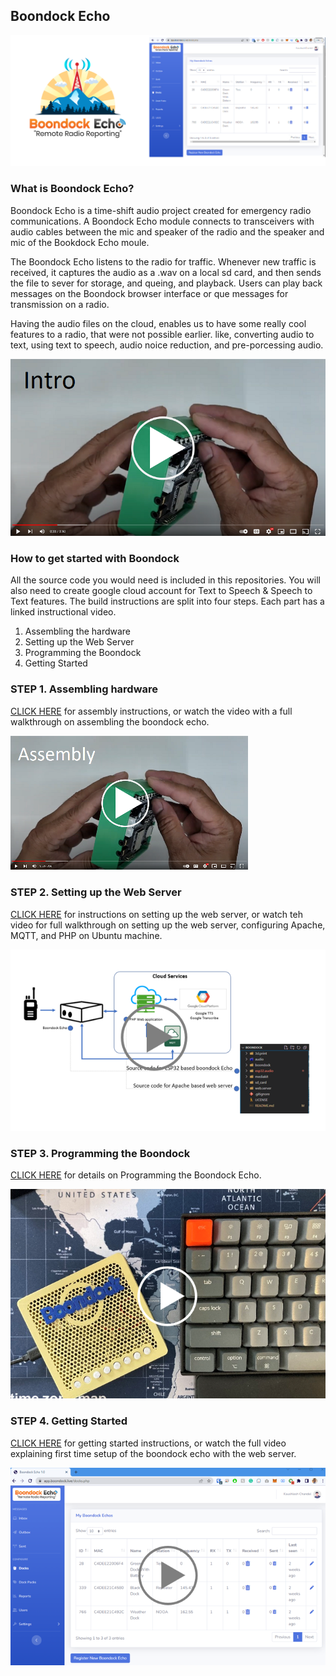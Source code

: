## Boondock Echo
![logo](/mediakit/logos/boondock.png)

### What is Boondock Echo?
Boondock Echo is a time-shift audio project created for emergency radio communications. A Boondock Echo module connects to transceivers with audio cables between the mic and speaker of the radio and the speaker and mic of the Bookdock Echo moule. 

The Boondock Echo listens to the radio for traffic. Whenever new traffic is received, it captures the audio as a .wav on a local sd card, and then sends the file to sever for storage, and queing, and playback. Users can play back messages on the Boondock browser interface or que messages for transmission on a radio.

Having the audio files on the cloud, enables us to have some really cool features to a radio, that were not possible earlier. like, converting audio to text, using text to speech, audio noice reduction, and pre-porcessing audio.


 [![Watch the video](/mediakit/images/thumb-intro.png)](https://youtu.be/K9tplKsggrA)

### How to get started with Boondock
All the source code you would need is included in this repositories. You will also need to create google cloud account for Text to Speech & Speech to Text features. The build instructions are split into four steps. Each part has a linked instructional video.

<ol>
  <li>Assembling the hardware</li>
  <li>Setting up the Web Server</li>
  <li>Programming the Boondock</li>
  <li>Getting Started</li>
</ol>


### STEP 1. Assembling hardware
[CLICK HERE](/3d.print/README.md) for assembly instructions, or watch the video with a full walkthrough on assembling the boondock echo.

 [![Watch the video](/mediakit/images/thumb-assembly.png)](https://youtu.be/K9tplKsggrA)


### STEP 2. Setting up the Web Server
[CLICK HERE](/web.server/README.md) for instructions on setting up the web server, or watch teh video for full walkthrough on setting up the web server, configuring Apache, MQTT, and PHP on Ubuntu machine.

 [![Watch the video](/mediakit/images/thumb-server.png)](https://youtu.be/K9tplKsggrA)



### STEP 3. Programming the Boondock
[CLICK HERE](/esp32.audio/README.md) for details on Programming the Boondock Echo.

 [![Watch the video](/mediakit/images/thumb-programming.png)](https://youtu.be/K9tplKsggrA)

### STEP 4. Getting Started
[CLICK HERE](/esp32.audio/README.md) for getting started instructions, or watch the full video explaining first time setup of the boondock echo with the web server.

 [![Watch the video](/mediakit/images/thumb-getting-started.png)](https://youtu.be/K9tplKsggrA)


